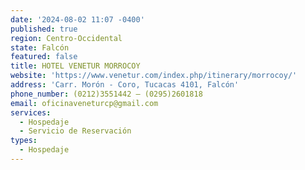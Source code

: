 ```yaml
---
date: '2024-08-02 11:07 -0400'
published: true
region: Centro-Occidental
state: Falcón
featured: false
title: HOTEL VENETUR MORROCOY
website: 'https://www.venetur.com/index.php/itinerary/morrocoy/'
address: 'Carr. Morón - Coro, Tucacas 4101, Falcón'
phone_number: (0212)3551442 – (0295)2601818
email: oficinaveneturcp@gmail.com
services:
  - Hospedaje
  - Servicio de Reservación
types:
  - Hospedaje
---
```


